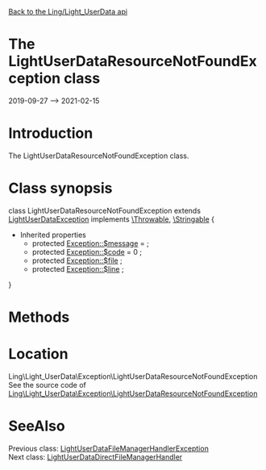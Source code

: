 [Back to the Ling/Light_UserData api](https://github.com/lingtalfi/Light_UserData/blob/master/doc/api/Ling/Light_UserData.md)



The LightUserDataResourceNotFoundException class
================
2019-09-27 --> 2021-02-15






Introduction
============

The LightUserDataResourceNotFoundException class.



Class synopsis
==============


class <span class="pl-k">LightUserDataResourceNotFoundException</span> extends [LightUserDataException](https://github.com/lingtalfi/Light_UserData/blob/master/doc/api/Ling/Light_UserData/Exception/LightUserDataException.md) implements [\Throwable](http://php.net/manual/en/class.throwable.php), [\Stringable](https://wiki.php.net/rfc/stringable) {

- Inherited properties
    - protected  [Exception::$message](#property-message) =  ;
    - protected  [Exception::$code](#property-code) = 0 ;
    - protected  [Exception::$file](#property-file) ;
    - protected  [Exception::$line](#property-line) ;

}






Methods
==============






Location
=============
Ling\Light_UserData\Exception\LightUserDataResourceNotFoundException<br>
See the source code of [Ling\Light_UserData\Exception\LightUserDataResourceNotFoundException](https://github.com/lingtalfi/Light_UserData/blob/master/Exception/LightUserDataResourceNotFoundException.php)



SeeAlso
==============
Previous class: [LightUserDataFileManagerHandlerException](https://github.com/lingtalfi/Light_UserData/blob/master/doc/api/Ling/Light_UserData/Exception/LightUserDataFileManagerHandlerException.md)<br>Next class: [LightUserDataDirectFileManagerHandler](https://github.com/lingtalfi/Light_UserData/blob/master/doc/api/Ling/Light_UserData/FileManager/LightUserDataDirectFileManagerHandler.md)<br>
